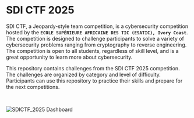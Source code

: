 # SDI CTF 2025

SDI CTF, a Jeopardy-style team competition, is a cybersecurity competition hosted by the **`ECOLE SUPÉRIEURE AFRICAINE DES TIC (ESATIC), Ivory Coast`**. 
<br>The competition is designed to challenge participants to solve a variety of cybersecurity problems ranging from cryptography to reverse engineering. The competition is open to all students, regardless of skill level, and is a great opportunity to learn more about cybersecurity.

This repository contains challenges from the SDI CTF 2025 competition. The challenges are organized by category and level of difficulty. Participants can use this repository to practice their skills and prepare for the next competitions.

<br>

![SDICTF_2025 Dashboard](https://github.com/user-attachments/assets/152f3be0-f241-4487-81b8-027c9833575a)
